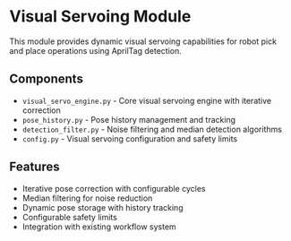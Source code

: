 # Visual Servoing Module

This module provides dynamic visual servoing capabilities for robot pick and place operations using AprilTag detection.

## Components

- `visual_servo_engine.py` - Core visual servoing engine with iterative correction
- `pose_history.py` - Pose history management and tracking
- `detection_filter.py` - Noise filtering and median detection algorithms
- `config.py` - Visual servoing configuration and safety limits

## Features

- Iterative pose correction with configurable cycles
- Median filtering for noise reduction
- Dynamic pose storage with history tracking
- Configurable safety limits
- Integration with existing workflow system